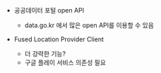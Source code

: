 
- 공공데이터 포털 open API
  - data.go.kr 에서 많은 open API를 이용할 수 있음   

- Fused Location Provider Client
  - 더 강력한 기능?
  - 구글 플레이 서비스 의존성 필요
